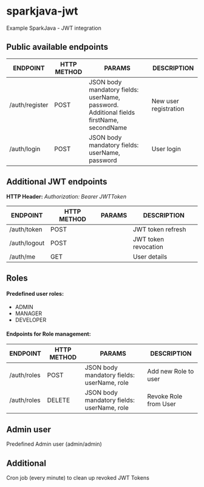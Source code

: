 # sparkjava-jwt
Example SparkJava - JWT integration

## Public available endpoints

| ENDPOINT | HTTP METHOD | PARAMS | DESCRIPTION |
| ------ | ------ | ------ | ------ |
| /auth/register | POST | JSON body mandatory fields: userName, password. Additional fields firstName, secondName | New user registration |
| /auth/login | POST | JSON body mandatory fields: userName, password | User login |

## Additional JWT endpoints

**HTTP Header:** *Authorization: Bearer JWTToken*

| ENDPOINT | HTTP METHOD | PARAMS | DESCRIPTION |
| ------ | ------ | ------ | ------ |
| /auth/token | POST |  | JWT token refresh |
| /auth/logout | POST |  | JWT token revocation |
| /auth/me | GET |  | User details |

## Roles

#### Predefined user roles:
* ADMIN
* MANAGER
* DEVELOPER

#### Endpoints for Role management:

ENDPOINT | HTTP METHOD | PARAMS | DESCRIPTION |
| ------ | ------ | ------ | ------ |
| /auth/roles | POST | JSON body mandatory fields: userName, role | Add new Role to user |
| /auth/roles | DELETE | JSON body mandatory fields: userName, role | Revoke Role from User |

## Admin user

Predefined Admin user (admin/admin)

## Additional 

Cron job (every minute) to clean up revoked JWT Tokens
